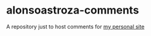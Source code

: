 # alonsoastroza-comments

A repository just to host comments for [my personal site](https://www.alonsoastroza.com/)
